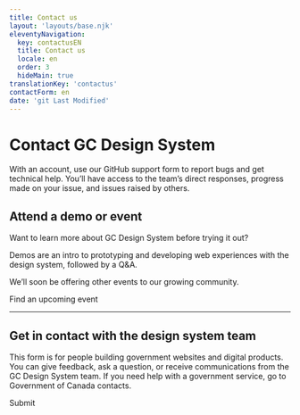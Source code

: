 ```yaml
---
title: Contact us
layout: 'layouts/base.njk'
eleventyNavigation:
  key: contactusEN
  title: Contact us
  locale: en
  order: 3
  hideMain: true
translationKey: 'contactus'
contactForm: en
date: 'git Last Modified'
---
```


# Contact GC Design System


<gcds-notice type="info" notice-title-tag="h2" notice-title="Support form on GitHub">
  <gcds-text>With an <gcds-link external href="{{ links.githubGetStarted }}">account</gcds-link>, use our <gcds-link external href="{{ links.githubCompsIssues }}">GitHub support form</gcds-link> to report bugs and get technical help. You’ll have access to the team’s direct responses, progress made on your issue, and issues raised by others. </gcds-text>
</gcds-notice>

## Attend a demo or event

Want to learn more about GC Design System before trying it out?

Demos are an intro to prototyping and developing web experiences with the  design system, followed by a Q&A.

We’ll soon be offering other events to our growing community.

<gcds-button type="link" button-role="secondary" href="{{ links.registerDemo }}">
  Find an upcoming event
</gcds-button>

<hr class="my-600" />

## Get in contact with the design system team

This form is for people building government websites and digital products. You can give feedback, ask a question, or receive communications from the GC Design System team. If you need help with a government service, go to <gcds-link href="https://www.canada.ca/en/contact.html" external>Government of Canada contacts</gcds-link>.

<form class="my-600 contact-us-form" name="contactEN" method="post" style="min-height: 32rem;" action="/api/submission">
  <input type="hidden" name="form-name" value="contactEN" />
  <input name="honeypot" type="text" aria-label="bot" hidden/>

<gcds-input type="text" name="name" input-id="name" label="Full name" autocomplete="name" required></gcds-input>
<gcds-input type="email" name="email" input-id="email" label="Email address" autocomplete="email" required></gcds-input>
<gcds-textarea name="message" label="Provide your feedback or ask a question if you need help" hint="Never include personal (Protected) information." textarea-id="message"></gcds-textarea>

  <gcds-fieldset fieldset-id="learnMore" legend="Receive communication from GC Design System" hint="If you’d like us to contact you, choose one or both options.">
    <gcds-checkbox checkbox-id="learnMoreMailingList" label="Sign me up for the mailing list." value="learn-more-mailing-list" name="learn-more-mailing-list"></gcds-checkbox>
    <gcds-checkbox checkbox-id="learnMoreResearch" label="Contact me for usability research." value="learn-more-mailing-list" name="learn-more-research"></gcds-checkbox>
  </gcds-fieldset>

  <gcds-fieldset fieldset-id="familiarityGCDS" legend="Select your experience with GC Design System to date " hint="Choose 1 option." required>
    <gcds-radio-group name="familiarityGCDS" options='{{ contactus[locale].options | stringify | encode-html}}'>
    </gcds-radio-group>
  </gcds-fieldset>

  <div hidden>
    <gcds-input type="text" name="bot-field" input-id="bot-field" label="bot"></gcds-input>
  </div>

  <gcds-button button-role="primary" type="submit">
    Submit
  </gcds-button>
</form>
